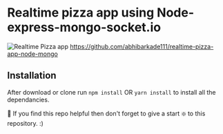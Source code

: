 # Realtime pizza app using Node-express-mongo-socket.io

![Realtime Pizza app](https://github.com/abhibarkade111/realtime-pizza-app-node-mongo/master/Screenshot%202020-09-21%20at%2023.03.06.png?raw=true)
https://github.com/abhibarkade111/realtime-pizza-app-node-mongo




## Installation 
After download or clone run `npm install` OR `yarn install` to install all the dependancies.

🙏 If you find this repo helpful then don't forget to give a start ❇️ to this repository. :)
